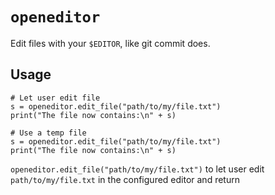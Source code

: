 # `openeditor`
Edit files with your `$EDITOR`, like git commit does.

## Usage
```
# Let user edit file
s = openeditor.edit_file("path/to/my/file.txt")
print("The file now contains:\n" + s)

# Use a temp file
s = openeditor.edit_file("path/to/my/file.txt")
print("The file now contains:\n" + s) 
```

`openeditor.edit_file("path/to/my/file.txt")` to let user edit `path/to/my/file.txt` in the configured editor and return 